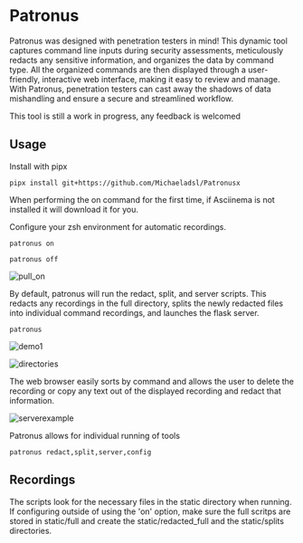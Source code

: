 # Patronus
Patronus was designed with penetration testers in mind! This dynamic tool captures command line inputs during security assessments, meticulously redacts any sensitive information, and organizes the data by command type. All the organized commands are then displayed through a user-friendly, interactive web interface, making it easy to review and manage. With Patronus, penetration testers can cast away the shadows of data mishandling and ensure a secure and streamlined workflow.

This tool is still a work in progress, any feedback is welcomed

## Usage

Install with pipx
```
pipx install git+https://github.com/Michaeladsl/Patronusx
```


When performing the on command for the first time, if Asciinema is not installed it will download it for you.

Configure your zsh environment for automatic recordings.
```
patronus on
```
```
patronus off
```
![pull_on](https://github.com/Michaeladsl/Patronus/assets/89179287/7a2ff40d-4058-4e1b-9bbc-fc63805731e7)





By default, patronus will run the redact, split, and server scripts. This redacts any recordings in the full directory, splits the newly redacted files into individual command recordings, and launches the flask server.
```
patronus
```
![demo1](https://github.com/Michaeladsl/Patronus/assets/89179287/096e32e1-47cf-429b-ab12-b3c5e7e1a8db)


![directories](https://github.com/Michaeladsl/Patronus/assets/89179287/2a33982d-032d-4a0c-82c4-508db7bddb25)


The web browser easily sorts by command and allows the user to delete the recording or copy any text out of the displayed recording and redact that information.

![serverexample](https://github.com/Michaeladsl/Patronus/assets/89179287/11bbaab2-473e-4315-befa-18f302dd1515)





Patronus allows for individual running of tools
```
patronus redact,split,server,config
```


## Recordings
The scripts look for the necessary files in the static directory when running. If configuring outside of using the 'on' option, make sure the full scritps are stored in static/full and create the static/redacted_full and the static/splits directories.
